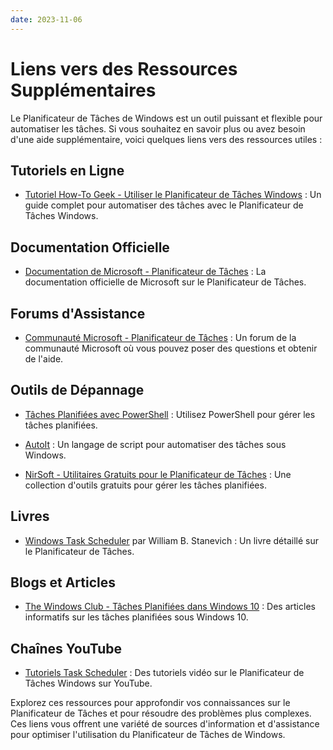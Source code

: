 ```yaml
---
date: 2023-11-06
---
```


# Liens vers des Ressources Supplémentaires


Le Planificateur de Tâches de Windows est un outil puissant et flexible pour automatiser les tâches. Si vous souhaitez en savoir plus ou avez besoin d'une aide supplémentaire, voici quelques liens vers des ressources utiles :

## Tutoriels en Ligne

- [Tutoriel How-To Geek - Utiliser le Planificateur de Tâches Windows](https://www.howtogeek.com/123393/how-to-automatically-run-programs-and-set-reminders-with-the-windows-task-scheduler/) : Un guide complet pour automatiser des tâches avec le Planificateur de Tâches Windows.

## Documentation Officielle

- [Documentation de Microsoft - Planificateur de Tâches](https://docs.microsoft.com/en-us/windows/win32/taskschd/task-scheduler-start-page) : La documentation officielle de Microsoft sur le Planificateur de Tâches.

## Forums d'Assistance

- [Communauté Microsoft - Planificateur de Tâches](https://answers.microsoft.com/en-us/windows/forum/windows_10-performance-winpc) : Un forum de la communauté Microsoft où vous pouvez poser des questions et obtenir de l'aide.

## Outils de Dépannage

- [Tâches Planifiées avec PowerShell](https://docs.microsoft.com/en-us/powershell/module/scheduledtasks/?view=windowsserver2022-ps) : Utilisez PowerShell pour gérer les tâches planifiées.

- [AutoIt](https://www.autoitscript.com/site/autoit/) : Un langage de script pour automatiser des tâches sous Windows.

- [NirSoft - Utilitaires Gratuits pour le Planificateur de Tâches](https://www.nirsoft.net/utils/task_scheduler_view.html) : Une collection d'outils gratuits pour gérer les tâches planifiées.

## Livres

- [Windows Task Scheduler](https://www.amazon.com/Windows-Task-Scheduler-William-Stanevich/dp/1555582565) par William B. Stanevich : Un livre détaillé sur le Planificateur de Tâches.

## Blogs et Articles

- [The Windows Club - Tâches Planifiées dans Windows 10](https://www.thewindowsclub.com/the-windows-club-search-results?q=task+scheduler) : Des articles informatifs sur les tâches planifiées sous Windows 10.

## Chaînes YouTube

- [Tutoriels Task Scheduler](https://www.youtube.com/results?search_query=windows+task+scheduler+tutorial) : Des tutoriels vidéo sur le Planificateur de Tâches Windows sur YouTube.

Explorez ces ressources pour approfondir vos connaissances sur le Planificateur de Tâches et pour résoudre des problèmes plus complexes. Ces liens vous offrent une variété de sources d'information et d'assistance pour optimiser l'utilisation du Planificateur de Tâches de Windows.

